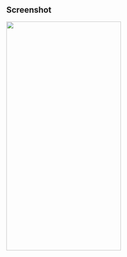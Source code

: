 ## Screenshot
<a href="url"><img src="https://github.com/prasannshots/Screenshot_20230111_193527.png?raw=true" align="left" height="600" width="300" ></a>